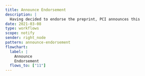 ```yaml
---
title: Announce Endorsement
description: |
  Having decided to endorse the preprint, PCI announces this
date: 2021-03-08
type: workflows
scope: notify
sender: right_node
pattern: announce-endorsement
flowchart:
  label: |
    Announce
    Endorsement
  flows_to: ["11"]
---
```


